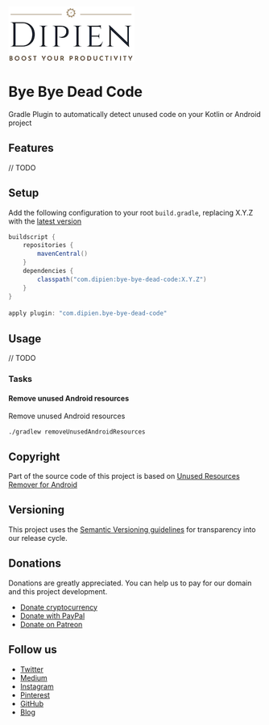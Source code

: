 [![Dipien](https://raw.githubusercontent.com/dipien/dipien-component-builder/master/.github/dipien_logo.png)](http://www.dipien.com)

# Bye Bye Dead Code

Gradle Plugin to automatically detect unused code on your Kotlin or Android project

## Features

// TODO

## Setup

Add the following configuration to your root `build.gradle`, replacing X.Y.Z with the [latest version](https://github.com/dipien/bye-bye-dead-code/releases/latest)

```groovy
buildscript {
    repositories {
        mavenCentral()
    }
    dependencies {
        classpath("com.dipien:bye-bye-dead-code:X.Y.Z")
    }
}

apply plugin: "com.dipien.bye-bye-dead-code"
```

## Usage

// TODO

### Tasks

#### Remove unused Android resources

Remove unused Android resources

```
./gradlew removeUnusedAndroidResources
```

## Copyright

Part of the source code of this project is based on [Unused Resources Remover for Android](https://github.com/konifar/gradle-unused-resources-remover-plugin)

## Versioning

This project uses the [Semantic Versioning guidelines](http://semver.org/) for transparency into our release cycle.

## Donations

Donations are greatly appreciated. You can help us to pay for our domain and this project development.

* [Donate cryptocurrency](http://coinbase.dipien.com/)
* [Donate with PayPal](http://paypal.dipien.com/)
* [Donate on Patreon](http://patreon.dipien.com/)

## Follow us
* [Twitter](http://twitter.dipien.com)
* [Medium](http://medium.dipien.com)
* [Instagram](http://instagram.dipien.com)
* [Pinterest](http://pinterest.dipien.com)
* [GitHub](http://github.dipien.com)
* [Blog](http://blog.dipien.com)
